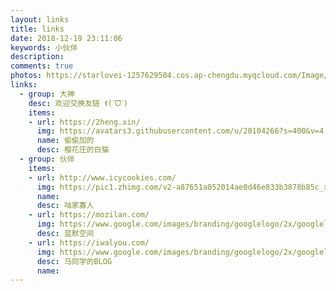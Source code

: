 ```yaml
---
layout: links
title: links
date: 2018-12-19 23:11:06
keywords: 小伙伴
description: 
comments: true
photos: https://starlovei-1257629504.cos.ap-chengdu.myqcloud.com/Image/51828936_p0.png
links:
  - group: 大神
    desc: 欢迎交换友链 ꉂ(ˊᗜˋ)
    items:
    - url: https://2heng.xin/
      img: https://avatars3.githubusercontent.com/u/20104266?s=400&v=4
      name: 偷偷加的
      desc: 樱花庄的白猫
  - group: 伙伴
    items:
    - url: http://www.icycookies.com/
      img: https://pic1.zhimg.com/v2-a87651a052014ae0d46e833b3878b85c_xl.jpg
      name: 
      desc: 咕家寡人
    - url: https://mozilan.com/
      img: https://www.google.com/images/branding/googlelogo/2x/googlelogo_color_272x92dp.png
      desc: 蓝默空间
    - url: https://iwalyou.com/
      img: https://www.google.com/images/branding/googlelogo/2x/googlelogo_color_272x92dp.png
      desc: 马同学的BLOG
      name: 
---
```

